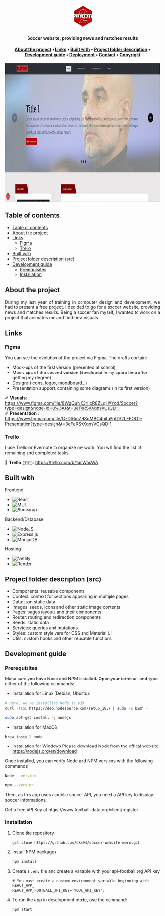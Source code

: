 <div align="center">
    <h1>
        <img src="documentation/readme-assets/toutlefoot-logo.png" alt="2lefoot logo" height="75px">
    </h1>
    <h4><b>Soccer website, providing news and matches results</b></h4>
    <h4>
        <a href="#about">About the project</a>
        •
        <a href="#links">Links</a>
        •
        <a href="#built-with">Built with</a>
        •
        <a href="#architecture">Project folder description</a>
        •
        <a href="#development">Development guide</a>
        •
        <a href="#deployment">Deployment</a>
        •
        <a href="#contact">Contact</a>
        •
        <a href="#copyright">Copyright</a>
    </h4>
</div>

<p align="center"> 
    <img src="documentation/readme-assets/home.png" alt="home page" height="450" width="auto">
</p>

## Table of contents

- [Table of contents](#table-of-contents)
- [About the project](#about-the-project)
- [Links](#links)
  - [Figma](#figma)
  - [Trello](#trello)
- [Built with](#built-with)
- [Project folder description (src)](#project-folder-description-src)
- [Development guide](#development-guide)
  - [Prerequisites](#prerequisites)
  - [Installation](#installation)

## About the project

<p align="justify"> 
  During my last year of training in computer design and development, we had to present a free project. 
I decided to go for a soccer website, providing news and matches results. Being a soccer fan myself, I wanted to work on a project that animates me and find new visuals. 
</p>


## Links

### Figma

You can see the evolution of the project via Figma. The drafts contain:
  * Mock-ups of the first version (presented at school)
  * Mock-ups of the second version (developed in my spare time after getting my degree)
  * Designs (icons, logos, moodboard...)
  * Presentation support, containing some diagrams (in its first version)

✐ **Visuals**: https://www.figma.com/file/8WgQuNX3rIicR8ZLqHVYod/Soccer?type=design&node-id=0%3A1&t=3eFeRSvXqnsVCsQD-1<br />
✐ **Presentation** : https://www.figma.com/file/GzDt6mZH8dMBC4nituPpfD/2LEFOOT-Presentation?type=design&t=3eFeRSvXqnsVCsQD-1

### Trello

I use Trello or Evernote to organize my work. You will find the list of remaining and completed tasks.

📝 **Trello** (🇫🇷): https://trello.com/b/1adWasWA


## Built with

Frontend
* ![React](https://img.shields.io/badge/react-%2320232a.svg?style=for-the-badge&logo=react&logoColor=%2361DAFB)
* ![MUI](https://img.shields.io/badge/MUI-%230081CB.svg?style=for-the-badge&logo=material-ui&logoColor=white)
* ![Bootstrap](https://img.shields.io/badge/Bootstrap-563D7C?style=for-the-badge&logo=bootstrap&logoColor=white)

Backend/Database
* ![NodeJS](https://img.shields.io/badge/node.js-6DA55F?style=for-the-badge&logo=node.js&logoColor=white)
* ![Express.js](https://img.shields.io/badge/express.js-%23404d59.svg?style=for-the-badge&logo=express&logoColor=%2361DAFB)
* ![MongoDB](https://img.shields.io/badge/MongoDB-%234ea94b.svg?style=for-the-badge&logo=mongodb&logoColor=white)

Hosting
* ![Netlify](https://img.shields.io/badge/Deploy%20to%20Netlify-blue?style=for-the-badge&logo=netlify&logoColor=white)
* ![Render](https://img.shields.io/badge/Render-%46E3B7.svg?style=for-the-badge&logo=render&logoColor=white)


## Project folder description (src)

* Components: reusable components
* Context: context for sections appearing in multiple pages
* Data: json static data
* Images: seeds, icons and other static image contents
* Pages: pages layouts and their components
* Router: routing and redirection components
* Seeds: static data
* Services: queries and mutations
* Styles: custom style vars for CSS and Material UI
* Utils: custom hooks and other reusable functions


## Development guide

### Prerequisites

<p>Make sure you have Node and NPM installed. Open your terminal, and type either of the following commands:</p>

* Installation for Linux (Debian, Ubuntu):
```sh
# Here, we're installing Node.js v18
curl -fsSL https://deb.nodesource.com/setup_18.x | sudo -E bash -
```
```sh
sudo apt-get install -y nodejs
```


* Installation for MacOS
```sh
brew install node
```

* Installation for Windows
Please download Node from the offical website: https://nodejs.org/en/download

<p>Once installed, you can verify Node and NPM versions with the following commands:</p>

```sh
Node --version
```

```sh
npm --version
```

<p>Then, as this app uses a public soccer API, you need a API key to display soccer informations. </p>
<p>Get a free API Key at https://www.football-data.org/client/register</p>


### Installation

1. Clone the repository
   ```sh
   git clone https://github.com/dkm94/soccer-website-mern.git
   ```
2. Install NPM packages
   ```sh
   npm install
   ```
3. Create a `.env` file and create a variable with your api-football.org API key
   ```env
   # You must create a custom environment variable beginning with REACT_APP_
   REACT_APP_FOOTBALL_API_KEY='YOUR_API_KEY';
   ```
4. To run the app in development mode, use the command:
   ```sh
   npm start
   ```